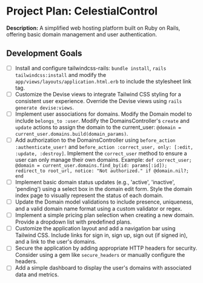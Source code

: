 # Project Plan: CelestialControl

**Description:** A simplified web hosting platform built on Ruby on Rails, offering basic domain management and user authentication.


## Development Goals

- [ ] Install and configure tailwindcss-rails: `bundle install`, `rails tailwindcss:install` and modify the `app/views/layouts/application.html.erb` to include the stylesheet link tag.
- [ ] Customize the Devise views to integrate Tailwind CSS styling for a consistent user experience. Override the Devise views using `rails generate devise:views`.
- [ ] Implement user associations for domains. Modify the Domain model to include `belongs_to :user`.  Modify the DomainsController's `create` and `update` actions to assign the domain to the current_user: `@domain = current_user.domains.build(domain_params)`.
- [ ] Add authorization to the DomainsController using `before_action :authenticate_user!` and `before_action :correct_user, only: [:edit, :update, :destroy]`. Implement the `correct_user` method to ensure a user can only manage their own domains.  Example: `def correct_user; @domain = current_user.domains.find_by(id: params[:id]); redirect_to root_url, notice: "Not authorized." if @domain.nil?; end`
- [ ] Implement basic domain status updates (e.g., 'active', 'inactive', 'pending') using a select box in the domain edit form. Style the domain index page to visually represent the status of each domain.
- [ ] Update the Domain model validations to include presence, uniqueness, and a valid domain name format using a custom validator or regex.
- [ ] Implement a simple pricing plan selection when creating a new domain. Provide a dropdown list with predefined plans.
- [ ] Customize the application layout and add a navigation bar using Tailwind CSS. Include links for sign in, sign up, sign out (if signed in), and a link to the user's domains.
- [ ] Secure the application by adding appropriate HTTP headers for security.  Consider using a gem like `secure_headers` or manually configure the headers.
- [ ] Add a simple dashboard to display the user's domains with associated data and metrics.
